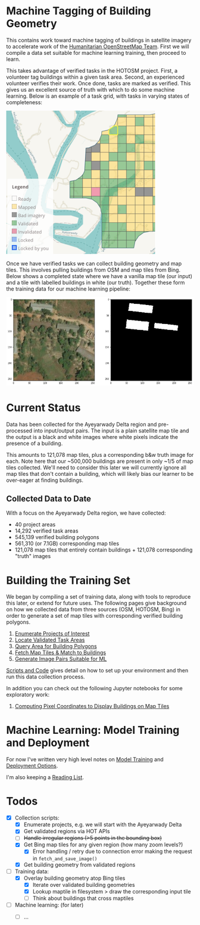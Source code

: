 # Machine Tagging of Building Geometry

This contains work toward machine tagging of buildings in satellite imagery to accelerate work of the [Humanitarian OpenStreetMap Team](https://tasks.hotosm.org).  First we will compile a data set suitable for machine learning training, then proceed to learn.  

This takes advantage of verified tasks in the HOTOSM project. First, a volunteer tag buildings within a given task area. Second, an experienced volunteer verifies their work.  Once done, tasks are marked as verified.  This gives us an excellent source of truth with which to do some machine learning.  Below is an example of a task grid, with tasks in varying states of completeness:

<img src="image/irregular-region.png" alt="Verified Task Area" width="400"/>

Once we have verified tasks we can collect building geometry and map tiles.  This involves pulling buildings from OSM and map tiles from Bing.  Below shows a completed state where we have a vanilla map tile (our input) and a tile with labelled buildings in white (our truth).  Together these form the training data for our machine learning pipeline:

<img src="image/map-plus-truth.png" alt="Map tile plus its corresponding truth" width="600"/>

# Current Status

Data has been collected for the Ayeyarwady Delta region and pre-processed into input/output pairs.   The input is a plain satellite map tile and the output is a black and white images where white pixels indicate the presence of a building. 

This amounts to 121,078 map tiles, plus a corresponding b&w truth image for each.  Note here that our ~500,000 buildings are present in only ~1/5 of map tiles collected.  We'll need to consider this later we will currently ignore all map tiles that don't contain a building, which will likely bias our learner to be over-eager at finding buildings.

## Collected Data to Date

With a focus on the Ayeyarwady Delta region, we have collected:

* 40 project areas
* 14,292 verified task areas
* 545,139 verified building polygons
* 561,310 (or 7.1GB) corresponding map tiles
* 121,078 map tiles that entirely contain buildings + 121,078 corresponding "truth" images


# Building the Training Set

We began by compiling a set of training data, along with tools to reproduce this later, or extend for future uses.  The following pages give background on how we collected data from three sources (OSM, HOTOSM, Bing) in order to generate a set of map tiles with corresponding verified building polygons.  

1. [Enumerate Projects of Interest](../../wiki/Enumerating-Projects)
1. [Locate Validated Task Areas](../../wiki/Finding-Validated-Task-Areas)
1. [Query Area for Building Polygons](../../wiki/Find-Building-Polygons-using-the-Overpass-API)
1. [Fetch Map Tiles & Match to Buildings](../../wiki/Find-Map-Tiles-&-Computing-Coordinates)
1. [Generate Image Pairs Suitable for ML](../../wiki/Generate-Image-Pairs-Suitable-for-ML)

[Scripts and Code](../../wiki/Data-Collection-Scripts) gives detail on how to set up your environment and then run this data collection process.

In addition you can check out the following Jupyter notebooks for some exploratory work:

1. [Computing Pixel Coordinates to Display Buildings on Map Tiles](scripts/map_tile_truth_preparation.ipynb)

# Machine Learning: Model Training and Deployment

For now I've written very high level notes on [Model Training](../../wiki/Notes-on-Model-Training) and [Deployment Options](../../wiki/Deployment-Options).

I'm also keeping a [Reading List](../../wiki/Reading-List).


# Todos

- [x] Collection scripts:
  - [x] Enumerate projects, e.g. we will start with the Ayeyarwady Delta
  - [x] Get validated regions via HOT APIs
  - [ ] ~~Handle irregular regions (>5 points in the bounding box)~~
  - [x] Get Bing map tiles for any given region (how many zoom levels?)
    - [x] Error handling / retry due to connection error making the request in `fetch_and_save_image()`
  - [x] Get building geometry from validated regions
- [ ] Training data:
  - [x] Overlay building geometry atop Bing tiles
    - [x] Iterate over validated building geometries
    - [x] Lookup maptile in filesystem > draw the corresponding input tile
    - [ ] Think about buildings that cross maptiles
- [ ] Machine learning: (for later) 
  - [ ] ...

